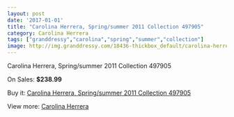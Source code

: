 ```yaml
---
layout: post
date: '2017-01-01'
title: "Carolina Herrera, Spring/summer 2011 Collection 497905"
category: Carolina Herrera
tags: ["granddressy","carolina","spring","summer","collection"]
image: http://img.granddressy.com/18436-thickbox_default/carolina-herrera-spring-summer-2011-collection-497905.jpg
---
```

Carolina Herrera, Spring/summer 2011 Collection 497905

On Sales: **$238.99**
<a href="https://www.granddressy.com/en/carolina-herrera/17419-carolina-herrera-spring-summer-2011-collection-497905.html"><amp-img layout="responsive" width="600" height="600" src="//img.granddressy.com/18436-thickbox_default/carolina-herrera-spring-summer-2011-collection-497905.jpg" alt="Carolina Herrera, Spring/summer 2011 Collection 497905 0" /></a>

Buy it: [Carolina Herrera, Spring/summer 2011 Collection 497905](https://www.granddressy.com/en/carolina-herrera/17419-carolina-herrera-spring-summer-2011-collection-497905.html "Carolina Herrera, Spring/summer 2011 Collection 497905")

View more: [Carolina Herrera](https://www.granddressy.com/en/109-carolina-herrera "Carolina Herrera")